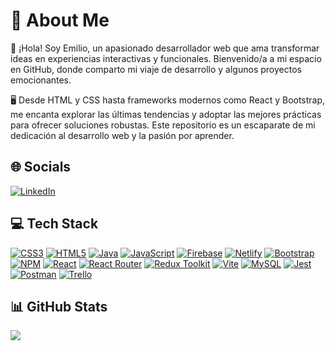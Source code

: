 # 💫 About Me

👋 ¡Hola! Soy Emilio, un apasionado desarrollador web que ama transformar ideas en experiencias interactivas y funcionales. Bienvenido/a a mi espacio en GitHub, donde comparto mi viaje de desarrollo y algunos proyectos emocionantes.

🖥️ Desde HTML y CSS hasta frameworks modernos como React y Bootstrap, me encanta explorar las últimas tendencias y adoptar las mejores prácticas para ofrecer soluciones robustas. Este repositorio es un escaparate de mi dedicación al desarrollo web y la pasión por aprender.

## 🌐 Socials

[![LinkedIn](https://img.shields.io/badge/LinkedIn-%230077B5.svg?logo=linkedin&logoColor=white)](https://linkedin.com/in/joseemiliosantiagorodriguez)

## 💻 Tech Stack

[![CSS3](https://img.shields.io/badge/css3-%231572B6.svg?style=flat&logo=css3&logoColor=white)](https://www.w3schools.com/css/) [![HTML5](https://img.shields.io/badge/html5-%23E34F26.svg?style=flat&logo=html5&logoColor=white)](https://www.w3schools.com/html/default.asp) [![Java](https://img.shields.io/badge/java-%23ED8B00.svg?style=flat&logo=openjdk&logoColor=white)](https://www.java.com/es/) [![JavaScript](https://img.shields.io/badge/javascript-%23323330.svg?style=flat&logo=javascript&logoColor=%23F7DF1E)](https://developer.mozilla.org/en-US/docs/Web/JavaScript) [![Firebase](https://img.shields.io/badge/firebase-%23039BE5.svg?style=flat&logo=firebase)](https://firebase.google.com/?hl=es-419) [![Netlify](https://img.shields.io/badge/netlify-%23000000.svg?style=flat&logo=netlify&logoColor=#00C7B7)](https://www.netlify.com/) [![Bootstrap](https://img.shields.io/badge/bootstrap-%238511FA.svg?style=flat&logo=bootstrap&logoColor=white)](https://getbootstrap.com/) [![NPM](https://img.shields.io/badge/NPM-%23CB3837.svg?style=flat&logo=npm&logoColor=white)](https://www.npmjs.com/) [![React](https://img.shields.io/badge/react-%2320232a.svg?style=flat&logo=react&logoColor=%2361DAFB)](https://es.react.dev/) [![React Router](https://img.shields.io/badge/React_Router-CA4245?style=flat&logo=react-router&logoColor=white)](https://reactrouter.com/en/main) [![Redux Toolkit](https://img.shields.io/badge/redux-%23593d88.svg?style=flat&logo=redux&logoColor=white)](https://redux-toolkit.js.org/) [![Vite](https://img.shields.io/badge/vite-%23646CFF.svg?style=flat&logo=vite&logoColor=white)](https://vitejs.dev/) [![MySQL](https://img.shields.io/badge/mysql-%2300000f.svg?style=flat&logo=mysql&logoColor=white)](https://www.mysql.com/) [![Jest](https://img.shields.io/badge/-jest-%23C21325?style=flat&logo=jest&logoColor=white)](https://jestjs.io/) [![Postman](https://img.shields.io/badge/Postman-FF6C37?style=flat&logo=postman&logoColor=white)](https://www.postman.com/) [![Trello](https://img.shields.io/badge/Trello-%23026AA7.svg?style=flat&logo=Trello&logoColor=white)](https://trello.com/es)

## 📊 GitHub Stats
<!-- ![](https://github-readme-stats.vercel.app/api?username=EmilioRDev&theme=dracula&hide_border=true&include_all_commits=true&count_private=true)<br/> -->
<!-- ![](https://github-readme-streak-stats.herokuapp.com/?user=EmilioRDev&theme=dracula&hide_border=true)<br/> -->
![](https://github-readme-stats.vercel.app/api/top-langs/?username=EmilioRDev&theme=dracula&hide_border=true&include_all_commits=true&count_private=true&layout=compact)
